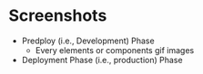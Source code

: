 # Screenshots

* Predploy (i.e., Development) Phase
  * Every elements or components gif images
* Deployment Phase (i.e., production) Phase
